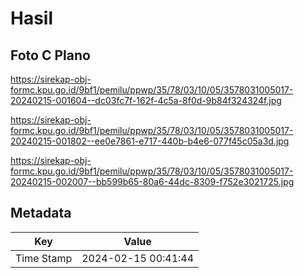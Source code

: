 # Hasil

## Foto C Plano

https://sirekap-obj-formc.kpu.go.id/9bf1/pemilu/ppwp/35/78/03/10/05/3578031005017-20240215-001604--dc03fc7f-162f-4c5a-8f0d-9b84f324324f.jpg

https://sirekap-obj-formc.kpu.go.id/9bf1/pemilu/ppwp/35/78/03/10/05/3578031005017-20240215-001802--ee0e7861-e717-440b-b4e6-077f45c05a3d.jpg

https://sirekap-obj-formc.kpu.go.id/9bf1/pemilu/ppwp/35/78/03/10/05/3578031005017-20240215-002007--bb599b65-80a6-44dc-8309-f752e3021725.jpg


## Metadata

| Key        | Value               |
| ---------- | ------------------- |
| Time Stamp | 2024-02-15 00:41:44 |



